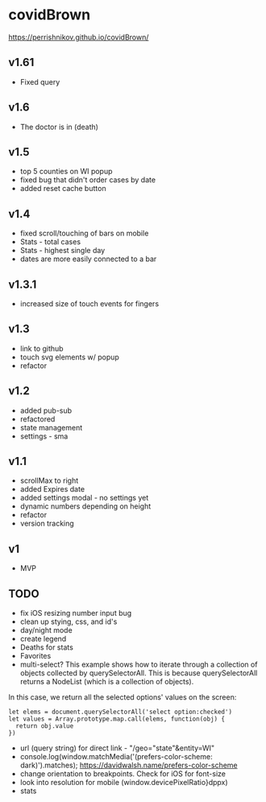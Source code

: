 # covidBrown

https://perrishnikov.github.io/covidBrown/

## v1.61 
* Fixed query

## v1.6 
* The doctor is in (death)

## v1.5
* top 5 counties on WI popup
* fixed bug that didn't order cases by date
* added reset cache button 

## v1.4
* fixed scroll/touching of bars on mobile
* Stats - total cases
* Stats - highest single day
* dates are more easily connected to a bar

## v1.3.1
* increased size of touch events for fingers

## v1.3
* link to github
* touch svg elements w/ popup
* refactor

## v1.2
* added pub-sub
* refactored
* state management
* settings - sma 

## v1.1
* scrollMax to right
* added Expires date 
* added settings modal - no settings yet
* dynamic numbers depending on height 
* refactor
* version tracking

## v1
* MVP

## TODO
* fix iOS resizing number input bug
* clean up stying, css, and id's
* day/night mode
* create legend
* Deaths for stats
* Favorites
* multi-select?
This example shows how to iterate through a collection of objects collected by querySelectorAll. This is because querySelectorAll returns a NodeList (which is a collection of objects).

In this case, we return all the selected options' values on the screen:
```
let elems = document.querySelectorAll('select option:checked')
let values = Array.prototype.map.call(elems, function(obj) {
  return obj.value
})
```
* url (query string) for direct link - "/geo="state"&entity=WI"
* console.log(window.matchMedia('(prefers-color-scheme: dark)').matches);
  https://davidwalsh.name/prefers-color-scheme
* change orientation to breakpoints. Check for iOS for font-size
* look into resolution for mobile (window.devicePixelRatio}dppx)
* stats